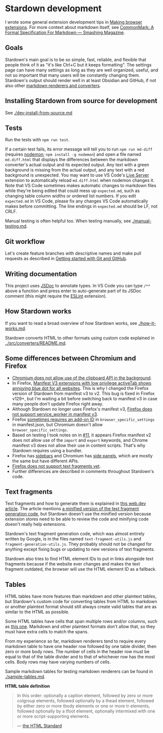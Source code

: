 # Stardown development

I wrote some general extension development tips in [Making browser extensions](https://chriswheeler.dev/posts/making-browser-extensions/). For more context about markdown itself, see [CommonMark: A Formal Specification For Markdown — Smashing Magazine](https://www.smashingmagazine.com/2020/12/commonmark-formal-specification-markdown/).

## Goals

Stardown's main goal is to be so simple, fast, reliable, and flexible that people think of it as "it's like Ctrl+C but it keeps formatting". The settings page can have many settings as long as they are well organized, useful, and not so important that many users will be constantly changing them. Stardown's output should render well in at least Obsidian and GitHub, if not also other [markdown renderers and converters](./md-renderers.md).

## Installing Stardown from source for development

See [./dev-install-from-source.md](./dev-install-from-source.md)

## Tests

Run the tests with `npm run test`.

If a certain test fails, its error message will tell you to run `npm run md-diff` (requires [nodemon](https://www.npmjs.com/package/nodemon); `npm install -g nodemon`) and open a file named `md.diff.html` that displays the differences between the markdown converter's actual output and its expected output. Any text with a green background is missing from the actual output, and any text with a red background is unexpected. You may want to use VS Code's [Live Server](https://marketplace.visualstudio.com/items?itemName=ritwickdey.LiveServer) extension to automatically reload `md.diff.html` when nodemon changes it. Note that VS Code sometimes makes automatic changes to markdown files while they're being edited that could mess up `expected.md`, such as changing table column widths or ordered list numbers. If you edit `expected.md` in VS Code, please fix any changes VS Code automatically makes before committing. The line endings in `expected.md` should be LF, not CRLF.

Manual testing is often helpful too. When testing manually, see [./manual-testing.md](./manual-testing.md).

## Git workflow

Let's create feature branches with descriptive names and make pull requests as described in [Getting started with Git and GitHub](https://chriswheeler.dev/posts/getting-started-with-git-and-github/#git-workflows).

## Writing documentation

This project uses [JSDoc](https://en.wikipedia.org/wiki/JSDoc) to annotate types. In VS Code you can type `/**` above a function and press enter to auto-generate part of its JSDoc comment (this might require the [ESLint](https://marketplace.visualstudio.com/items?itemName=dbaeumer.vscode-eslint) extension).

## How Stardown works

If you want to read a broad overview of how Stardown works, see [./how-it-works.md](./how-it-works.md).

Stardown converts HTML to other formats using custom code explained in [../src/converters/README.md](../src/converters/README.md).

## Some differences between Chromium and Firefox

- [Chromium does not allow use of the clipboard API in the background](https://stackoverflow.com/questions/61862872/how-to-copy-web-notification-content-to-clipboard/61977696#61977696).
- In Firefox, [Manifest V3 extensions with low privilege activeTab shows annoying blue dot for all websites](https://bugzilla.mozilla.org/show_bug.cgi?id=1851083). This is why I changed the Firefox version of Stardown from manifest v3 to v2. This bug is fixed in Firefox v129+, but I'm waiting a bit before switching back to manifest v3 in case many people don't update Firefox right away.
- Although Stardown no longer uses Firefox's manifest v3, [Firefox does not support service_worker in manifest v3](https://stackoverflow.com/questions/75043889/manifest-v3-background-scripts-service-worker-on-firefox).
- Firefox [sometimes requires an add-on ID](https://extensionworkshop.com/documentation/develop/extensions-and-the-add-on-id/) in `browser_specific_settings` in manifest.json, but Chromium doesn't allow `browser_specific_settings`.
- Based on testing I took notes on in [#11](https://github.com/Stardown-app/Stardown/issues/11), it appears Firefox manifest v2 does not allow use of the `import` and `export` keywords, and Chrome manifest v3 does not allow their use in content scripts. That's why Stardown requires using a bundler.
- Firefox has [sidebars](https://developer.mozilla.org/en-US/docs/Mozilla/Add-ons/WebExtensions/API/sidebarAction) and Chromium has [side panels](https://developer.chrome.com/docs/extensions/reference/api/sidePanel), which are mostly the same but have different APIs.
- [Firefox does not support text fragments yet](https://bugzilla.mozilla.org/show_bug.cgi?id=1753933).
- Further differences are described in comments throughout Stardown's code.

## Text fragments

Text fragments and how to generate them is explained in [this web.dev article](https://web.dev/articles/text-fragments#programmatic_text_fragment_link_generation). The article mentions [a minified version of the text fragment generation code](https://unpkg.com/text-fragments-polyfill@5.7.0/dist/fragment-generation-utils.js), but Stardown doesn't use the minified version because extension stores need to be able to review the code and minifying code doesn't really help extensions.

Stardown's text fragment generation code, which was almost entirely written by Google, is in the files named `text-fragment-utils.js` and `fragment-generation-utils.js`. They probably should not be changed for anything except fixing bugs or updating to new versions of text fragments.

Stardown also tries to find HTML element IDs to put in links alongside text fragments because if the website ever changes and makes the text fragment outdated, the browser will use the HTML element ID as a fallback.

## Tables

HTML tables have more features than markdown and other plaintext tables, but Stardown's custom code for converting tables from HTML to markdown or another plaintext format should still always create valid tables that are as similar to the HTML as possible.

Some HTML tables have cells that span multiple rows and/or columns, such as [this one](https://developer.mozilla.org/en-US/docs/Learn/HTML/Tables/Advanced#tables_for_visually_impaired_users). Markdown and other plaintext formats don't allow that, so they must have extra cells to match the spans.

From my experience so far, markdown renderers tend to require every markdown table to have one header row followed by one table divider, then zero or more body rows. The number of cells in the header row must be equal to that of the table divider and to that of whichever row has the most cells. Body rows may have varying numbers of cells.

Sample markdown tables for testing markdown renderers can be found in [./sample-tables.md](./sample-tables.md).

**HTML table definition**

> In this order: optionally a caption element, followed by zero or more colgroup elements, followed optionally by a thead element, followed by either zero or more tbody elements or one or more tr elements, followed optionally by a tfoot element, optionally intermixed with one or more script-supporting elements.
> 
> — [the HTML Standard](https://html.spec.whatwg.org/multipage/tables.html)
